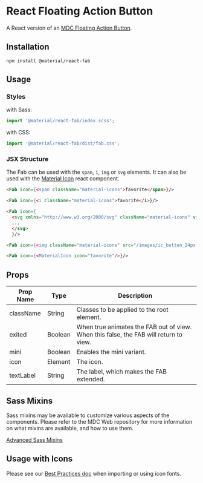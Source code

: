 # React Floating Action Button

A React version of an [MDC Floating Action Button](https://github.com/material-components/material-components-web/tree/master/packages/mdc-fab).

## Installation

```
npm install @material/react-fab
```

## Usage

### Styles

with Sass:
```js
import '@material/react-fab/index.scss';
```

with CSS:
```js
import '@material/react-fab/dist/fab.css';
```

### JSX Structure

The Fab can be used with the `span`, `i`, `img` or `svg` elements. It can also be used with the
[Material Icon](../material-icon) react component.
```html
<Fab icon={<span className="material-icons">favorite</span>}/>

<Fab icon={<i className="material-icons">favorite</i>}/>

<Fab icon={
  <svg xmlns="http://www.w3.org/2000/svg" className="material-icons" viewBox="0 0 24 24">
  ...
  </svg>
  }/>

<Fab icon={<img className="material-icons" src="/images/ic_button_24px.svg"/>}/>

<Fab icon={<MaterialIcon icon="favorite"/>}/>
```

## Props

Prop Name | Type | Description
--- | --- | ---
className | String | Classes to be applied to the root element.
exited | Boolean | When true animates the FAB out of view. When this false, the FAB will return to view.
mini | Boolean |  Enables the mini variant. 
icon | Element | The icon.
textLabel | String | The label, which makes the FAB extended.

## Sass Mixins

Sass mixins may be available to customize various aspects of the components. Please refer to the
MDC Web repository for more information on what mixins are available, and how to use them.

[Advanced Sass Mixins](https://github.com/material-components/material-components-web/blob/master/packages/mdc-fab/README.md#advanced-sass-mixins)

## Usage with Icons

Please see our [Best Practices doc](../../docs/best-practices.md#importing-font-icons) when importing or using icon fonts.

